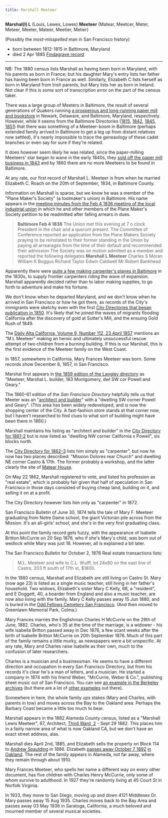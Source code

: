 ```yaml
---
title: Marshall Meeteer
---
```

**Marshal(l) L** (Louis, Lewes, Lowes) **Meeteer** (Matear, Meetcer, Meter, Meteer, Meeter, Mateer, Meetier, Metier)

(Possibly the _most-misspelled_ man in San Francisco history)

- born between 1812-1815 in Baltimore, Maryland
- died 2 Apr 1885 [Findagrave record](https://www.findagrave.com/memorial/107723734/marshal-meteer)

---
NB: The 1880 census lists Marshall as having been born in Maryland, with his parents as born in France; but his daughter Mary's entry lists her father has having been born in France as well. Similarly, Elizabeth C lists herself as born in Maryland from Irish parents, but Mary lists her as born in Ireland. Not clear if this is some sort of transcription error on the part of the census taker.

There was a large group of Meeters in Baltimore, the result of several generations of Quakers running [a prosperous and long-running paper mill and bookstore](http://mchhistory.blogspot.com/2010/06/meeteer-house.html) in Newark, Delaware, and Baltimore, Maryland, respectively. However, while it seems from the Baltimore Directories ([1815](http://mdhistory.msa.maryland.gov/msa_sc5923/msa_sc5923_1_1/pdf/msa_sc5923_1_1_bwocr.pdf), [1842](https://archive.org/details/matchettsbaltimo1842balt/page/275/mode/1up), [1845](https://archive.org/details/baltimoredirecto1845balt/page/n97/mode/1up), [1851](https://archive.org/details/matchettsbaltimo1851balt/page/185/mode/1up)) that there was something of a Meeteer-boom in Baltimore (perhaps extended family arrived in Baltimore to get a leg up from distant relatives now settled), it's nearly impossible to trace the geneaology of these cadet branches or even say for sure if they're related.

It does however seem _likely_ he was related, since the paper-milling Meeteers' star began to wane in the early 1840s, they [sold off the paper mill business in 1843](http://mchhistory.blogspot.com/2011/11/curtis-paper-mill-meeteer-years.html) and by 1860 there are no more Meeteers to be found in Baltimore.

At any rate, our first record of Marshall L. Meeteer is from when he married Elizabeth C. Roach on the 20th of September, 1834, in Baltimore County.

Information on Marshall is sparse, but we know he was a member of the "Plane Maker's Society" (a toolmaker's union) in Baltimore. His name appears in the [meeting minutes from the Feb 4 1836 meeting of the local industrial union](https://www.google.com/books/edition/A_Documentary_History_of_American_Indust/u7GKsyM5LIoC?hl=en&gbpv=1&pg=PA113&printsec=frontcover) in which he and other members of the Plane Maker's Society petition to be readmitted after falling arrears in dues.

> **Baltimore Feb 4 1836**
> The Union met this evening at 7 o clock President in the chair and a quorum present. The Committee of Conference reported an application from the Plane Makers Society praying to be reinstated to their former standing in the Union by paying all arrearages from the time of their default and recommended their admission The Society was on motion admitted as a member and reported the following delegates **Marshall L Meeteer** Charles S Moran William K Boggus Richard Taylor Edwin Caldwell Mr Robert Bankhead

Apparently there were [quite a few making carpenter's planes in Baltimore](https://swingleydev.com/ot/get/34078/thread/) in the 1830s, to supply frontier carpenters riding the wave of expansion. Marshall apparently decided rather than to labor making supplies, to go forth to adventure and make his fortune.

We don't know when he departed Maryland, and we don't know when he arrived in San Francisco or how he got there, as records of the City's immigrants were sketchy even with the first [City Directories that began publication in 1850](https://sfpl.org/locations/main-library/magazines-newspapers-center/bay-area-city-directories-and-phone-books/san-0). It's likely that he joined the waves of migrants flooding California after the discovery of gold at Sutter's Mill, and the ensuing Gold Rush of 1849.

The [Daily Alta California, Volume 9, Number 112, 23 April 1857](https://cdnc.ucr.edu/?a=d&d=DAC18570423.2.12&srpos=1&e=-------en--20--1-byDA-txt-txIN-%22meeteer%22-------) mentions an "M L Meeteer" making an heroic and ultimately unsuccessful rescue attempt of two children from a burning building. If this is our Marshall, this is the first evidence of the Meeteer family on the West Coast.

In 1857, somewhere in California, Mary Frances Meeteer was born. Some records show December 8, 1857, in San Francisco.

Marshal first appears in [the 1859 edition of the Langley directory](https://archive.org/details/sanfranciscodire1859lang/page/198/mode/1up) as "Meeteer, Marshal L. builder, 183 Montgomery, dwl SW cor Powell and Geary."

The 1860-61 edition of the _San Francisco Directory_ helpfully tells us that Meeter was an "[architect and builder](https://www.familysearch.org/ark:/61903/3:1:3QHV-V3DB-267D?cc=3754697&personaUrl=%2Fark%3A%2F61903%2F1%3A1%3A6ZQH-VPNJ)" with a "dwelling SW corner Powell and Geary". (This area has been widely redeveloped, and is now the shopping center of the City. A fast-fashion store stands at that corner now, but I haven't researched to find clues to what sort of building might have been there in 1860.)

Marshall maintains his listing as "architect and builder" in the [City Directory for 1861-2](https://www.familysearch.org/ark:/61903/3:1:3QHV-V3DB-21LP?cc=3754697&personaUrl=%2Fark%3A%2F61903%2F1%3A1%3A6Z3M-8HD4) but is now listed as "dwelling NW corner California x Powell", six blocks north.

The [City Directory for 1862-3](https://www.familysearch.org/ark:/61903/3:1:3QHV-J3DB-2GHB?cc=3754697&personaUrl=%2Fark%3A%2F61903%2F1%3A1%3A6Z9K-SLMM) lists him simply as "carpenter", but now he now has two places described: "Mission Dolores rear Church" and dwelling NE corner Castro & 17th. The former probably a workshop, and the latter clearly the site of [Matear House](/buildings/matear-house/).

On May 22 1862, Marshall registered to vote, and listed his profession as "real estate", which is probably fair given that half of speculation in San Francisco in those days consisted of buying cheap land, building on it, and selling it on at a profit.

The City Directory however lists him only as "carpenter" in 1872.

San Francisco Bulletin of June 30, 1874 tells the tale of Mary F. Meeteer graduating from Notre Dame school, the giant Victorian pile across from the Mission. It's an all-girls' school, and she's in the very first graduating class.

At this point the family record gets fuzzy, with the appearance of Isabelle Britton McCurrie on 20 Sep 1876, who if she's Mary's child, was born out of wedlock while Mary was just 18. However, all is explained a bit later.

The San Francisco Bulletin for October 2, 1876 Real estate transactions lists:
> M.L. Meeteer and wife to C.L. Wulff, lot 24x80 on the east line of Castro, 203 ft south of 17th st, $1800.

In the 1880 census, Marshall and Elizabeth are still living on Castro St. Mary (now age 23) is listed as a single music teacher, still living in her father's household. Two widows, Elizabeth's sister Mary C Kelly, 68, a "resident", and E Doggett, 40, a boarder from England and also a music teacher, are now also living with the family. Mary C Kelly passes away 15 Jun 1880, and is buried in the [Odd Fellows Cemetery San Francisco](https://www.outsidelands.org/odd_fellows.php). (And then moved to Greenlawn Memorial Park, Colma.)

Mary Frances marries the Englishman Charles H McCurrie on the 29th of June, 1882. Charles, who's 35 at the time of the marriage, is a widower - his wife Isabella Britton passed away in Dec 1876, a few scant weeks after the birth of Isabelle Britton McCurrie on 20th September 1876. Much of this part of the family remains a little murky, as newspapers were a bit unspecific. At any rate, Mary and Charles raise Isabelle as their own, much to the confusion of later researchers.

Charles is a musician and a businessman. He seems to have a different direction and occupation in every San Francisco Directory, but from his records it's clear he's a man of letters, and a musician. He started a company in 1874 with his friend Weber, "McCurrie, Weber & Co.", publishing sheet music out of San Francisco. You can see [an example in the Berkeley archives](https://digicoll.lib.berkeley.edu/record/99930#) (but there are a lot of [other examples](https://library.artstor.org/#/asset/SS7730637_7730637_10278472;prevRouteTS=1680761493981) out there).

Somewhere in here, the whole family ups stakes (Mary and Charles, with parents in tow) and moves across the Bay to the Oakland area. Perhaps the Barbary Coast became a little too much to bear.

Marshall appears in the 1882 Alameda County census, listed as a "Marshall Lewis Meeteer", 67, Architect, [Third Ward, 2](https://localwiki.org/oakland/Ward_Boundaries_%28Historic%29) - Sept 29 1882. This places him in a fairly narrow area of what is now Oakland CA, but we don't have an exact street address, alas.

Marshall dies April 2nd, 1885, and Elizabeth sells the property on Block 114 to [Andrew Spaulding](/people/spaulding/) in 1886. Elizabeth [passes away October 7 1892](https://www.findagrave.com/memorial/105562559/elizabeth-mee_teer) [in Oakland](https://cdnc.ucr.edu/?a=d&d=SFC18921010&dliv=userclipping&cliparea=1.8%2C4796%2C5223%2C917%2C113&factor=2&e=-------en--20--1--txt-txIN--------). The rest of the family appears in Alameda, not far away, where they remain through about 1910.

Mary Frances Meeteer, who spells her name a different way on every other document, has five children with  Charles Henry McCurrie, only some of whom survive to adulthood. In 1927 they're randomly living at 45 Court St in Norfolk Virginia.

In 1933, they move to San Diego, moving up and down 4121 Middlesex Dr. Mary passes away 15 Aug 1935. Charles moves back to the Bay Area and passes away 03 May 1936 in Saratoga, California, a much beloved and mourned member of several musical societies.
